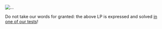 ![...](https://github.com/hei-school/sigma-lex/blob/main/sigmalex.png)

Do not take our words for granted: the above LP is expressed and
solved [in one of our tests](https://github.com/hei-school/sigma-lex/blob/main/src/test/java/school/hei/linearP/hei/HEITest.java)!

